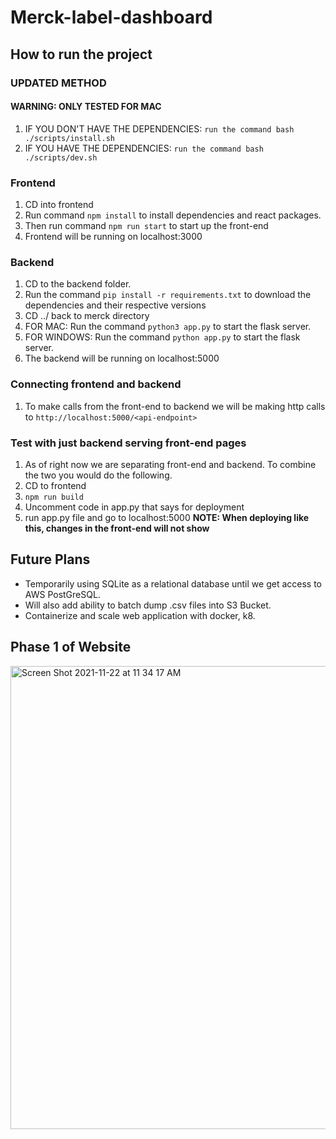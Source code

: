 # Merck-label-dashboard


## How to run the project

### UPDATED METHOD
#### WARNING: ONLY TESTED FOR MAC
1. IF YOU DON'T HAVE THE DEPENDENCIES: `run the command bash ./scripts/install.sh `
2. IF YOU HAVE THE DEPENDENCIES: `run the command bash ./scripts/dev.sh`

### Frontend
1. CD into frontend 
2. Run command `npm install` to install dependencies and react packages.
3. Then run command `npm run start` to start up the front-end 
4. Frontend will be running on localhost:3000

### Backend
1. CD to the backend folder.
2. Run the command `pip install -r requirements.txt` to download the dependencies and their respective versions
3. CD ../ back to merck directory
4. FOR MAC: Run the command `python3 app.py` to start the flask server.
5. FOR WINDOWS: Run the command `python app.py` to start the flask server.
6. The backend will be running on localhost:5000

### Connecting frontend and backend
1. To make calls from the front-end to backend we will be making http calls to  `http://localhost:5000/<api-endpoint>`

### Test with just backend serving front-end pages
1. As of right now we are separating front-end and backend. To combine the two you would do the following.
2. CD to frontend
3. `npm run build`
4. Uncomment code in app.py that says for deployment
5. run app.py file and go to localhost:5000
**NOTE: When deploying like this, changes in the front-end will not show**

## Future Plans
- Temporarily using SQLite as a relational database until we get access to AWS PostGreSQL.
- Will also add ability to batch dump .csv files into S3 Bucket.
- Containerize and scale web application with docker, k8.

## Phase 1 of Website
<img width="741" alt="Screen Shot 2021-11-22 at 11 34 17 AM" src="https://user-images.githubusercontent.com/70383225/142899733-6c013787-0480-4e1c-81a6-9ed78eebccb3.png">

